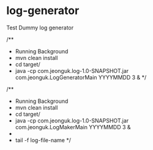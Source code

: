 # log-generator
Test Dummy log generator

/**
 * Running Background
 * mvn clean install
 * cd target/
 * java -cp com.jeonguk.log-1.0-SNAPSHOT.jar com.jeonguk.LogGeneratorMain YYYYMMDD 3 &
 */
 
 /**
 * Running Background
 * mvn clean install
 * cd target/
 * java -cp com.jeonguk.log-1.0-SNAPSHOT.jar com.jeonguk.LogMakerMain YYYYMMDD 3 &
 *
 * tail -f log-file-name
 */
